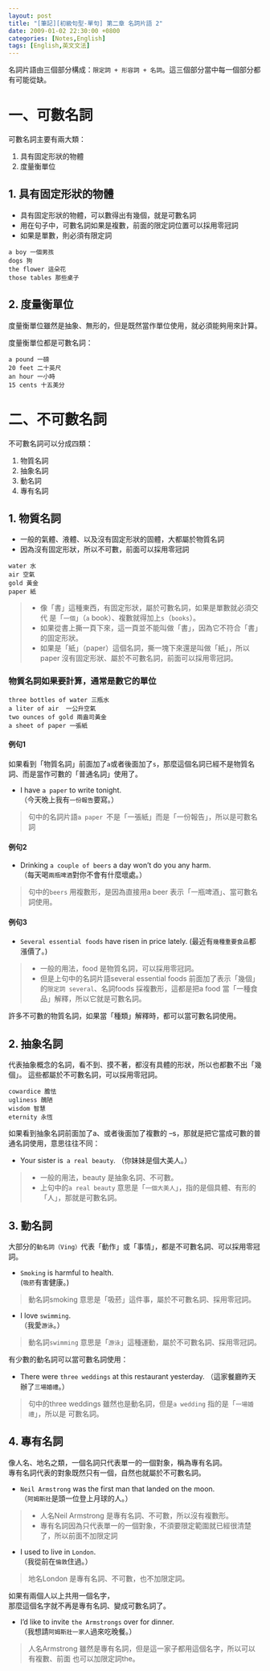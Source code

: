 ```yaml
---
layout: post
title: "[筆記][初級句型-單句] 第二章 名詞片語 2"
date: 2009-01-02 22:30:00 +0800
categories: [Notes,English]
tags: [English,英文文法]
---
```


名詞片語由三個部分構成：`限定詞 + 形容詞 + 名詞`。這三個部分當中每一個部分都有可能從缺。

# 一、可數名詞

可數名詞主要有兩大類：
1. 具有固定形狀的物體
2. 度量衡單位

## 1. 具有固定形狀的物體

- 具有固定形狀的物體，可以數得出有幾個，就是可數名詞
- 用在句子中，可數名詞如果是複數，前面的限定詞位置可以採用零冠詞
- 如果是單數，則必須有限定詞

```
a boy 一個男孩
dogs 狗
the flower 這朵花
those tables 那些桌子
```

## 2. 度量衡單位

度量衡單位雖然是抽象、無形的，但是既然當作單位使用，就必須能夠用來計算。        

度量衡單位都是可數名詞：

```
a pound 一磅
20 feet 二十英尺
an hour 一小時
15 cents 十五美分
```

# 二、不可數名詞

不可數名詞可以分成四類：
1. 物質名詞
2. 抽象名詞
3. 動名詞
4. 專有名詞

## 1. 物質名詞
- 一般的氣體、液體、以及沒有固定形狀的固體，大都屬於物質名詞
- 因為沒有固定形狀，所以不可數，前面可以採用零冠詞

```
water 水
air 空氣
gold 黃金
paper 紙
```

> - 像「書」這種東西，有固定形狀，屬於可數名詞，如果是單數就必須交代
是「`一個`」（`a` book）、複數就得加上`s`（`books`）。      
> - 如果從書上撕一頁下來，這一頁並不能叫做「書」，因為它不符合「書」的固定形狀。      
> - 如果是「紙」（paper）這個名詞，撕一塊下來還是叫做「紙」，所以paper 沒有固定形狀、屬於不可數名詞，前面可以採用零冠詞。

### 物質名詞如果要計算，通常是數它的單位

```
three bottles of water 三瓶水
a liter of air  一公升空氣
two ounces of gold 兩盎司黃金
a sheet of paper 一張紙
```

#### 例句1

如果看到「物質名詞」前面加了`a`或者後面加了`s`，那麼這個名詞已經不是物質名詞、而是當作可數的「普通名詞」使用了。        

- I have `a paper` to write tonight.      
（今天晚上我有`一份報告`要寫。）        

> 句中的名詞片語`a paper `不是「一張紙」而是「一份報告」，所以是可數名詞

#### 例句2

- Drinking `a couple of beers` a day won’t do you any harm.     
（每天喝`兩瓶啤酒`對你不會有什麼壞處。）

> 句中的`beers` 用複數形，是因為直接用a beer 表示「一瓶啤酒」、當可數名詞使用。

#### 例句3

- `Several essential foods` have risen in price lately. 
(最近有`幾種重要食品`都漲價了。)    

> - 一般的用法，food 是物質名詞，可以採用零冠詞。     
> - 但是上句中的名詞片語several essential foods 前面加了表示「幾個」的`限定詞 several`、名詞foods 採複數形，這都是把a food 當「一種食品」解釋，所以它就是可數名詞。           

許多不可數的物質名詞，如果當「種類」解釋時，都可以當可數名詞使用。


## 2. 抽象名詞
代表抽象概念的名詞，看不到、摸不著，都沒有具體的形狀，所以也都數不出「幾個」。
這些都屬於不可數名詞，可以採用零冠詞。      

```
cowardice 膽怯
ugliness 醜陋
wisdom 智慧
eternity 永恆
```

如果看到抽象名詞前面加了a、或者後面加了複數的 –s，那就是把它當成可數的普通名詞使用，意思往往不同：

- Your sister is` a real beauty`.
（你妹妹是個大美人。）

> - 一般的用法，beauty 是抽象名詞、不可數。 
> - 上句中的`a real beauty` 意思是「`一個大美人`」，指的是個具體、有形的「人」，那就是可數名詞。    


## 3. 動名詞
大部分的`動名詞（Ving）`代表「動作」或「事情」，都是不可數名詞、可以採用零冠詞。        

- `Smoking` is harmful to health.   
(`吸菸`有害健康。)  

> 動名詞smoking 意思是「吸菸」這件事，屬於不可數名詞、採用零冠詞。      


- I love `swimming`.    
（我愛`游泳`。）

> 動名詞`swimming` 意思是「`游泳`」這種運動，屬於不可數名詞、採用零冠詞。       


有少數的動名詞可以當可數名詞使用：      

- There were `three weddings` at this restaurant yesterday. 
（這家餐廳昨天辦了`三場婚禮`。）    

> 句中的three weddings 雖然也是動名詞，但是`a wedding` 指的是「`一場婚禮`」，所以是
可數名詞。


## 4. 專有名詞

像人名、地名之類，一個名詞只代表單一的一個對象，稱為專有名詞。  
專有名詞代表的對象既然只有一個，自然也就屬於不可數名詞。


- `Neil Armstrong` was the first man that landed on the moon.   
（`阿姆斯壯`是頭一位登上月球的人。）        

> - 人名Neil Armstrong 是專有名詞、不可數，所以沒有複數形。       
> - 專有名詞因為只代表單一的一個對象，不須要限定範圍就已經很清楚了，所以前面不加限定詞


- I used to live in `London`.   
（我從前在`倫敦`住過。）    

> 地名London 是專有名詞、不可數，也不加限定詞。      


如果有兩個人以上共用一個名字，  
那麼這個名字就不再是專有名詞、變成可數名詞了。 

- I’d like to invite `the Armstrongs` over for dinner.  
（我想請`阿姆斯壯一家人`過來吃晚餐。）  

> 人名Armstrong 雖然是專有名詞，但是這一家子都用這個名字，所以可以有複數、前面
也可以加限定詞the。